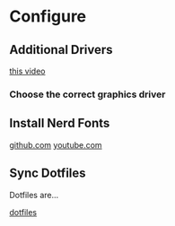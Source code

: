 # Configure

## Additional Drivers

[this video](https://www.youtube.com/watch?v=fHh5yrERvHw&list=PLAyUwmL7et7O8NsNz_7Tn8K8SKgbc0BP6&index=10)

### Choose the correct graphics driver

## Install Nerd Fonts

[github.com](https://github.com/ryanoasis/nerd-fonts/)
[youtube.com](https://www.youtube.com/watch?v=cBOaYidGaCQ)

## Sync Dotfiles

Dotfiles are...

[dotfiles](https://github.com/hfridholm/dotfiles)
